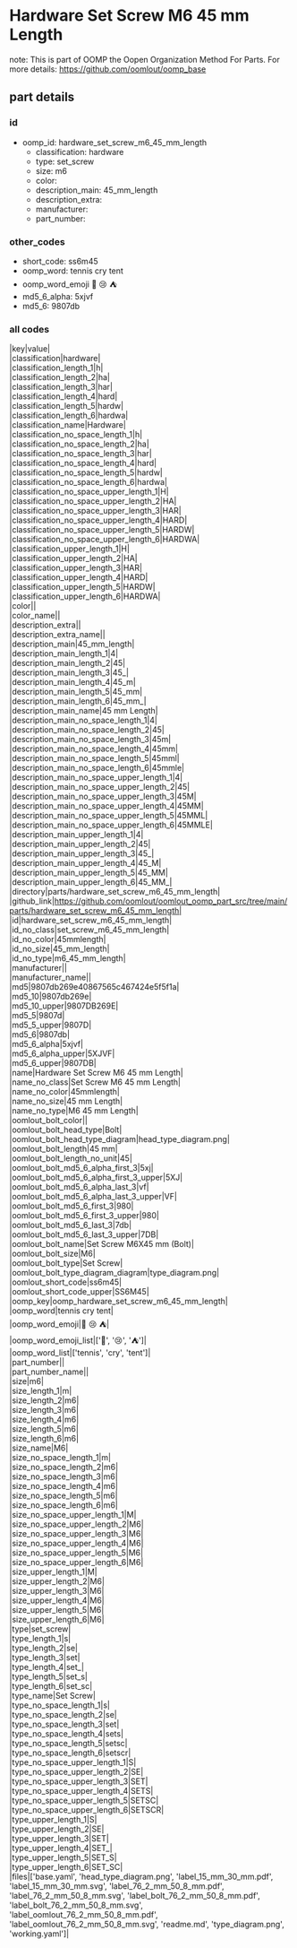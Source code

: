 # Hardware Set Screw M6 45 mm Length  

note: This is part of OOMP the Oopen Organization Method For Parts. For more details: https://github.com/oomlout/oomp_base

##  part details





### id
* oomp_id: hardware_set_screw_m6_45_mm_length
  * classification: hardware
  * type: set_screw
  * size: m6
  * color: 
  * description_main: 45_mm_length
  * description_extra: 
  * manufacturer: 
  * part_number: 

### other_codes
* short_code: ss6m45
* oomp_word: tennis cry tent
* oomp_word_emoji :tennis: :cry: :tent:
* md5_6_alpha: 5xjvf
* md5_6: 9807db

### all codes 
|key|value|  
|classification|hardware|  
|classification_length_1|h|  
|classification_length_2|ha|  
|classification_length_3|har|  
|classification_length_4|hard|  
|classification_length_5|hardw|  
|classification_length_6|hardwa|  
|classification_name|Hardware|  
|classification_no_space_length_1|h|  
|classification_no_space_length_2|ha|  
|classification_no_space_length_3|har|  
|classification_no_space_length_4|hard|  
|classification_no_space_length_5|hardw|  
|classification_no_space_length_6|hardwa|  
|classification_no_space_upper_length_1|H|  
|classification_no_space_upper_length_2|HA|  
|classification_no_space_upper_length_3|HAR|  
|classification_no_space_upper_length_4|HARD|  
|classification_no_space_upper_length_5|HARDW|  
|classification_no_space_upper_length_6|HARDWA|  
|classification_upper_length_1|H|  
|classification_upper_length_2|HA|  
|classification_upper_length_3|HAR|  
|classification_upper_length_4|HARD|  
|classification_upper_length_5|HARDW|  
|classification_upper_length_6|HARDWA|  
|color||  
|color_name||  
|description_extra||  
|description_extra_name||  
|description_main|45_mm_length|  
|description_main_length_1|4|  
|description_main_length_2|45|  
|description_main_length_3|45_|  
|description_main_length_4|45_m|  
|description_main_length_5|45_mm|  
|description_main_length_6|45_mm_|  
|description_main_name|45 mm Length|  
|description_main_no_space_length_1|4|  
|description_main_no_space_length_2|45|  
|description_main_no_space_length_3|45m|  
|description_main_no_space_length_4|45mm|  
|description_main_no_space_length_5|45mml|  
|description_main_no_space_length_6|45mmle|  
|description_main_no_space_upper_length_1|4|  
|description_main_no_space_upper_length_2|45|  
|description_main_no_space_upper_length_3|45M|  
|description_main_no_space_upper_length_4|45MM|  
|description_main_no_space_upper_length_5|45MML|  
|description_main_no_space_upper_length_6|45MMLE|  
|description_main_upper_length_1|4|  
|description_main_upper_length_2|45|  
|description_main_upper_length_3|45_|  
|description_main_upper_length_4|45_M|  
|description_main_upper_length_5|45_MM|  
|description_main_upper_length_6|45_MM_|  
|directory|parts/hardware_set_screw_m6_45_mm_length|  
|github_link|https://github.com/oomlout/oomlout_oomp_part_src/tree/main/parts/hardware_set_screw_m6_45_mm_length|  
|id|hardware_set_screw_m6_45_mm_length|  
|id_no_class|set_screw_m6_45_mm_length|  
|id_no_color|45mmlength|  
|id_no_size|45_mm_length|  
|id_no_type|m6_45_mm_length|  
|manufacturer||  
|manufacturer_name||  
|md5|9807db269e40867565c467424e5f5f1a|  
|md5_10|9807db269e|  
|md5_10_upper|9807DB269E|  
|md5_5|9807d|  
|md5_5_upper|9807D|  
|md5_6|9807db|  
|md5_6_alpha|5xjvf|  
|md5_6_alpha_upper|5XJVF|  
|md5_6_upper|9807DB|  
|name|Hardware Set Screw M6 45 mm Length|  
|name_no_class|Set Screw M6 45 mm Length|  
|name_no_color|45mmlength|  
|name_no_size|45 mm Length|  
|name_no_type|M6 45 mm Length|  
|oomlout_bolt_color||  
|oomlout_bolt_head_type|Bolt|  
|oomlout_bolt_head_type_diagram|head_type_diagram.png|  
|oomlout_bolt_length|45 mm|  
|oomlout_bolt_length_no_unit|45|  
|oomlout_bolt_md5_6_alpha_first_3|5xj|  
|oomlout_bolt_md5_6_alpha_first_3_upper|5XJ|  
|oomlout_bolt_md5_6_alpha_last_3|vf|  
|oomlout_bolt_md5_6_alpha_last_3_upper|VF|  
|oomlout_bolt_md5_6_first_3|980|  
|oomlout_bolt_md5_6_first_3_upper|980|  
|oomlout_bolt_md5_6_last_3|7db|  
|oomlout_bolt_md5_6_last_3_upper|7DB|  
|oomlout_bolt_name|Set Screw M6X45 mm  (Bolt)|  
|oomlout_bolt_size|M6|  
|oomlout_bolt_type|Set Screw|  
|oomlout_bolt_type_diagram_diagram|type_diagram.png|  
|oomlout_short_code|ss6m45|  
|oomlout_short_code_upper|SS6M45|  
|oomp_key|oomp_hardware_set_screw_m6_45_mm_length|  
|oomp_word|tennis cry tent|  
|oomp_word_emoji|:tennis: :cry: :tent:|  
|oomp_word_emoji_list|[':tennis:', ':cry:', ':tent:']|  
|oomp_word_list|['tennis', 'cry', 'tent']|  
|part_number||  
|part_number_name||  
|size|m6|  
|size_length_1|m|  
|size_length_2|m6|  
|size_length_3|m6|  
|size_length_4|m6|  
|size_length_5|m6|  
|size_length_6|m6|  
|size_name|M6|  
|size_no_space_length_1|m|  
|size_no_space_length_2|m6|  
|size_no_space_length_3|m6|  
|size_no_space_length_4|m6|  
|size_no_space_length_5|m6|  
|size_no_space_length_6|m6|  
|size_no_space_upper_length_1|M|  
|size_no_space_upper_length_2|M6|  
|size_no_space_upper_length_3|M6|  
|size_no_space_upper_length_4|M6|  
|size_no_space_upper_length_5|M6|  
|size_no_space_upper_length_6|M6|  
|size_upper_length_1|M|  
|size_upper_length_2|M6|  
|size_upper_length_3|M6|  
|size_upper_length_4|M6|  
|size_upper_length_5|M6|  
|size_upper_length_6|M6|  
|type|set_screw|  
|type_length_1|s|  
|type_length_2|se|  
|type_length_3|set|  
|type_length_4|set_|  
|type_length_5|set_s|  
|type_length_6|set_sc|  
|type_name|Set Screw|  
|type_no_space_length_1|s|  
|type_no_space_length_2|se|  
|type_no_space_length_3|set|  
|type_no_space_length_4|sets|  
|type_no_space_length_5|setsc|  
|type_no_space_length_6|setscr|  
|type_no_space_upper_length_1|S|  
|type_no_space_upper_length_2|SE|  
|type_no_space_upper_length_3|SET|  
|type_no_space_upper_length_4|SETS|  
|type_no_space_upper_length_5|SETSC|  
|type_no_space_upper_length_6|SETSCR|  
|type_upper_length_1|S|  
|type_upper_length_2|SE|  
|type_upper_length_3|SET|  
|type_upper_length_4|SET_|  
|type_upper_length_5|SET_S|  
|type_upper_length_6|SET_SC|  
|files|['base.yaml', 'head_type_diagram.png', 'label_15_mm_30_mm.pdf', 'label_15_mm_30_mm.svg', 'label_76_2_mm_50_8_mm.pdf', 'label_76_2_mm_50_8_mm.svg', 'label_bolt_76_2_mm_50_8_mm.pdf', 'label_bolt_76_2_mm_50_8_mm.svg', 'label_oomlout_76_2_mm_50_8_mm.pdf', 'label_oomlout_76_2_mm_50_8_mm.svg', 'readme.md', 'type_diagram.png', 'working.yaml']|  
